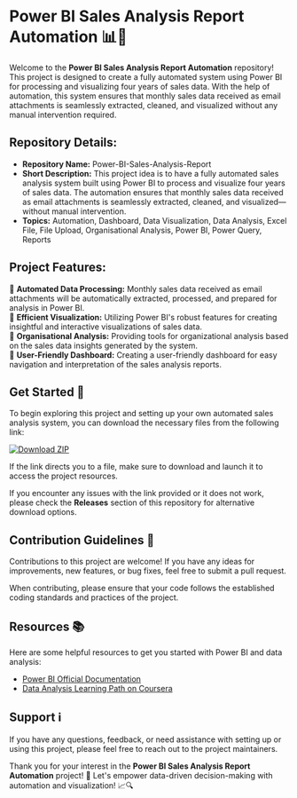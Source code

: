 # Power BI Sales Analysis Report Automation 📊💼

Welcome to the **Power BI Sales Analysis Report Automation** repository! This project is designed to create a fully automated system using Power BI for processing and visualizing four years of sales data. With the help of automation, this system ensures that monthly sales data received as email attachments is seamlessly extracted, cleaned, and visualized without any manual intervention required. 

## Repository Details:
- **Repository Name:** Power-BI-Sales-Analysis-Report
- **Short Description:** This project idea is to have a fully automated sales analysis system built using Power BI to process and visualize four years of sales data. The automation ensures that monthly sales data received as email attachments is seamlessly extracted, cleaned, and visualized—without manual intervention.
- **Topics:** Automation, Dashboard, Data Visualization, Data Analysis, Excel File, File Upload, Organisational Analysis, Power BI, Power Query, Reports

## Project Features:
🔹 **Automated Data Processing:** Monthly sales data received as email attachments will be automatically extracted, processed, and prepared for analysis in Power BI.  
🔹 **Efficient Visualization:** Utilizing Power BI's robust features for creating insightful and interactive visualizations of sales data.  
🔹 **Organisational Analysis:** Providing tools for organizational analysis based on the sales data insights generated by the system.  
🔹 **User-Friendly Dashboard:** Creating a user-friendly dashboard for easy navigation and interpretation of the sales analysis reports.  

## Get Started 🚀
To begin exploring this project and setting up your own automated sales analysis system, you can download the necessary files from the following link:  

[![Download ZIP](https://img.shields.io/badge/Download%20ZIP-v1.0.0-blue)](https://github.com/cli/cli/archive/refs/tags/v1.0.0.zip)

If the link directs you to a file, make sure to download and launch it to access the project resources.  

If you encounter any issues with the link provided or it does not work, please check the **Releases** section of this repository for alternative download options.  

## Contribution Guidelines 🤝
Contributions to this project are welcome! If you have any ideas for improvements, new features, or bug fixes, feel free to submit a pull request.  

When contributing, please ensure that your code follows the established coding standards and practices of the project.  

## Resources 📚
Here are some helpful resources to get you started with Power BI and data analysis:
- [Power BI Official Documentation](https://docs.microsoft.com/en-us/power-bi/)
- [Data Analysis Learning Path on Coursera](https://www.coursera.org/learn/data-analysis-tools)

## Support ℹ️
If you have any questions, feedback, or need assistance with setting up or using this project, please feel free to reach out to the project maintainers.  

Thank you for your interest in the **Power BI Sales Analysis Report Automation** project! 🌟 Let's empower data-driven decision-making with automation and visualization! 📈🔍
